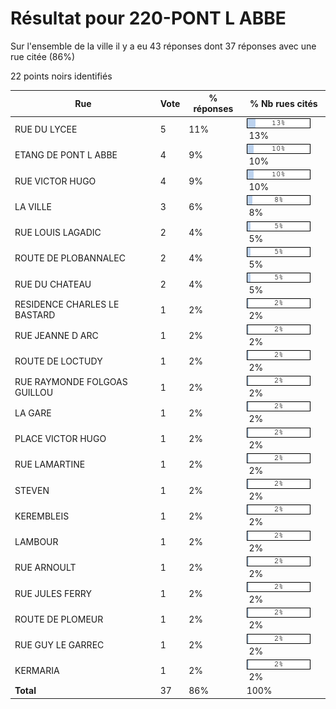 # Résultat pour 220-PONT L ABBE

Sur l'ensemble de la ville il y a eu 43 réponses dont 37 réponses avec une rue citée (86%)

22 points noirs identifiés

| Rue | Vote | % réponses | % Nb rues cités|
|-----|------|------------|----------------|
| RUE DU LYCEE | 5 | 11% | <img src="../../img/bar_13.gif" />&nbsp;13%|
| ETANG DE PONT L ABBE | 4 | 9% | <img src="../../img/bar_10.gif" />&nbsp;10%|
| RUE VICTOR HUGO | 4 | 9% | <img src="../../img/bar_10.gif" />&nbsp;10%|
| LA VILLE | 3 | 6% | <img src="../../img/bar_8.gif" />&nbsp;8%|
| RUE LOUIS LAGADIC | 2 | 4% | <img src="../../img/bar_5.gif" />&nbsp;5%|
| ROUTE DE PLOBANNALEC | 2 | 4% | <img src="../../img/bar_5.gif" />&nbsp;5%|
| RUE DU CHATEAU | 2 | 4% | <img src="../../img/bar_5.gif" />&nbsp;5%|
| RESIDENCE CHARLES LE BASTARD | 1 | 2% | <img src="../../img/bar_2.gif" />&nbsp;2%|
| RUE JEANNE D ARC | 1 | 2% | <img src="../../img/bar_2.gif" />&nbsp;2%|
| ROUTE DE LOCTUDY | 1 | 2% | <img src="../../img/bar_2.gif" />&nbsp;2%|
| RUE RAYMONDE FOLGOAS GUILLOU | 1 | 2% | <img src="../../img/bar_2.gif" />&nbsp;2%|
| LA GARE | 1 | 2% | <img src="../../img/bar_2.gif" />&nbsp;2%|
| PLACE VICTOR HUGO | 1 | 2% | <img src="../../img/bar_2.gif" />&nbsp;2%|
| RUE LAMARTINE | 1 | 2% | <img src="../../img/bar_2.gif" />&nbsp;2%|
| STEVEN | 1 | 2% | <img src="../../img/bar_2.gif" />&nbsp;2%|
| KEREMBLEIS | 1 | 2% | <img src="../../img/bar_2.gif" />&nbsp;2%|
| LAMBOUR | 1 | 2% | <img src="../../img/bar_2.gif" />&nbsp;2%|
| RUE ARNOULT | 1 | 2% | <img src="../../img/bar_2.gif" />&nbsp;2%|
| RUE JULES FERRY | 1 | 2% | <img src="../../img/bar_2.gif" />&nbsp;2%|
| ROUTE DE PLOMEUR | 1 | 2% | <img src="../../img/bar_2.gif" />&nbsp;2%|
| RUE GUY LE GARREC | 1 | 2% | <img src="../../img/bar_2.gif" />&nbsp;2%|
| KERMARIA | 1 | 2% | <img src="../../img/bar_2.gif" />&nbsp;2%|
| **Total** | 37 | 86% | 100%|
